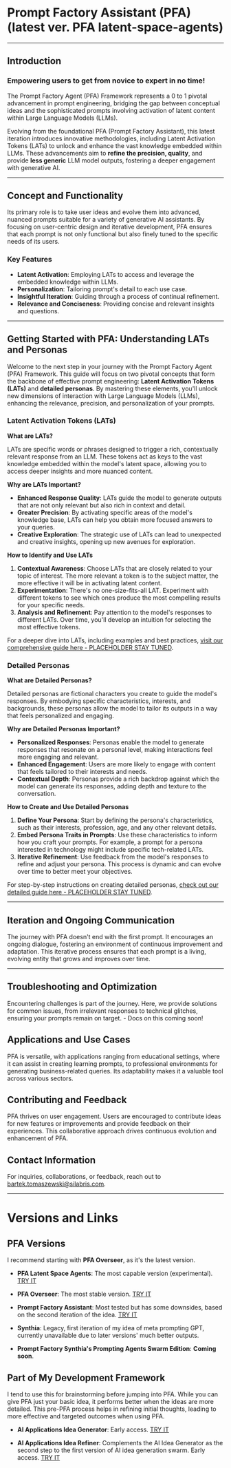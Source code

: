 # Prompt Factory Assistant (PFA) (latest ver. PFA latent-space-agents) 

---

## Introduction

### Empowering users to get from novice to expert in no time!

The Prompt Factory Agent (PFA) Framework represents a 0 to 1 pivotal advancement in prompt engineering, bridging the gap between conceptual ideas and the sophisticated prompts involving activation of latent content within Large Language Models (LLMs).

Evolving from the foundational PFA (Prompt Factory Assistant), this latest iteration introduces innovative methodologies, including Latent Activation Tokens (LATs) to unlock and enhance the vast knowledge embedded within LLMs. These advancements aim to **refine the precision, quality**, and provide **less generic** LLM model outputs, fostering a deeper engagement with generative AI.

---

## Concept and Functionality

Its primary role is to take user ideas and evolve them into advanced, nuanced prompts suitable for a variety of generative AI assistants. By focusing on user-centric design and iterative development, PFA ensures that each prompt is not only functional but also finely tuned to the specific needs of its users.

### Key Features

- **Latent Activation**: Employing LATs to access and leverage the embedded knowledge within LLMs.
- **Personalization**: Tailoring prompt's detail to each use case.
- **Insightful Iteration**: Guiding through a process of continual refinement.
- **Relevance and Conciseness**: Providing concise and relevant insights and questions.

---
## Getting Started with PFA: Understanding LATs and Personas

Welcome to the next step in your journey with the Prompt Factory Agent (PFA) Framework. This guide will focus on two pivotal concepts that form the backbone of effective prompt engineering: **Latent Activation Tokens (LATs)** and **detailed personas**. By mastering these elements, you'll unlock new dimensions of interaction with Large Language Models (LLMs), enhancing the relevance, precision, and personalization of your prompts.

### Latent Activation Tokens (LATs)

**What are LATs?**

LATs are specific words or phrases designed to trigger a rich, contextually relevant response from an LLM. These tokens act as keys to the vast knowledge embedded within the model's latent space, allowing you to access deeper insights and more nuanced content.

**Why are LATs Important?**

- **Enhanced Response Quality**: LATs guide the model to generate outputs that are not only relevant but also rich in context and detail.
- **Greater Precision**: By activating specific areas of the model's knowledge base, LATs can help you obtain more focused answers to your queries.
- **Creative Exploration**: The strategic use of LATs can lead to unexpected and creative insights, opening up new avenues for exploration.

**How to Identify and Use LATs**

1. **Contextual Awareness**: Choose LATs that are closely related to your topic of interest. The more relevant a token is to the subject matter, the more effective it will be in activating latent content.
2. **Experimentation**: There's no one-size-fits-all LAT. Experiment with different tokens to see which ones produce the most compelling results for your specific needs.
3. **Analysis and Refinement**: Pay attention to the model's responses to different LATs. Over time, you'll develop an intuition for selecting the most effective tokens.

For a deeper dive into LATs, including examples and best practices, [visit our comprehensive guide here - PLACEHOLDER STAY TUNED](#).

### Detailed Personas

**What are Detailed Personas?**

Detailed personas are fictional characters you create to guide the model's responses. By embodying specific characteristics, interests, and backgrounds, these personas allow the model to tailor its outputs in a way that feels personalized and engaging.

**Why are Detailed Personas Important?**

- **Personalized Responses**: Personas enable the model to generate responses that resonate on a personal level, making interactions feel more engaging and relevant.
- **Enhanced Engagement**: Users are more likely to engage with content that feels tailored to their interests and needs.
- **Contextual Depth**: Personas provide a rich backdrop against which the model can generate its responses, adding depth and texture to the conversation.

**How to Create and Use Detailed Personas**

1. **Define Your Persona**: Start by defining the persona's characteristics, such as their interests, profession, age, and any other relevant details.
2. **Embed Persona Traits in Prompts**: Use these characteristics to inform how you craft your prompts. For example, a prompt for a persona interested in technology might include specific tech-related LATs.
3. **Iterative Refinement**: Use feedback from the model's responses to refine and adjust your persona. This process is dynamic and can evolve over time to better meet your objectives.

For step-by-step instructions on creating detailed personas, [check out our detailed guide here - PLACEHOLDER STAY TUNED](#).

---

## Iteration and Ongoing Communication
The journey with PFA doesn't end with the first prompt. It encourages an ongoing dialogue, fostering an environment of continuous improvement and adaptation. This iterative process ensures that each prompt is a living, evolving entity that grows and improves over time.

---

## Troubleshooting and Optimization

Encountering challenges is part of the journey. Here, we provide solutions for common issues, from irrelevant responses to technical glitches, ensuring your prompts remain on target. - Docs on this coming soon! 


## Applications and Use Cases
PFA is versatile, with applications ranging from educational settings, where it can assist in creating learning prompts, to professional environments for generating business-related queries. Its adaptability makes it a valuable tool across various sectors.

## Contributing and Feedback
PFA thrives on user engagement. Users are encouraged to contribute ideas for new features or improvements and provide feedback on their experiences. This collaborative approach drives continuous evolution and enhancement of PFA.

## Contact Information
For inquiries, collaborations, or feedback, reach out to [bartek.tomaszewski@silabris.com](mailto:bartek.tomaszewski@silabris.com).

---

# Versions and Links

## PFA Versions
I recommend starting with **PFA Overseer**, as it's the latest version.


- **PFA Latent Space Agents**: The most capable version (experimental). [TRY IT](https://chat.openai.com/g/g-xrB3oJYjJ-pfa-latent-space-agents)

- **PFA Overseer**: The most stable version. [TRY IT](https://chat.openai.com/g/g-UpgBhbdDn-prompt-factory-overseer)

- **Prompt Factory Assistant**: Most tested but has some downsides, based on the second iteration of the idea. [TRY IT](https://chat.openai.com/g/g-0HXtMEdcO-prompt-factory)

- **Synthia**: Legacy, first iteration of my idea of meta prompting GPT, currently unavailable due to later versions' much better outputs.
  
- **Prompt Factory Synthia's Prompting Agents Swarm Edition**: **Coming soon**.


## Part of My Development Framework
I tend to use this for brainstorming before jumping into PFA. While you can give PFA just your basic idea, it performs better when the ideas are more detailed. This pre-PFA process helps in refining initial thoughts, leading to more effective and targeted outcomes when using PFA.


- **AI Applications Idea Generator**: Early access. [TRY IT](https://chat.openai.com/g/g-RvLGTXSdC-idea-generator-for-ai-applications)

- **AI Applications Idea Refiner**: Complements the AI Idea Generator as the second step to the first version of AI idea generation swarm. Early access. [TRY IT](https://chat.openai.com/g/g-8flCTYV0s-advanced-idea-refinement-assistant)
